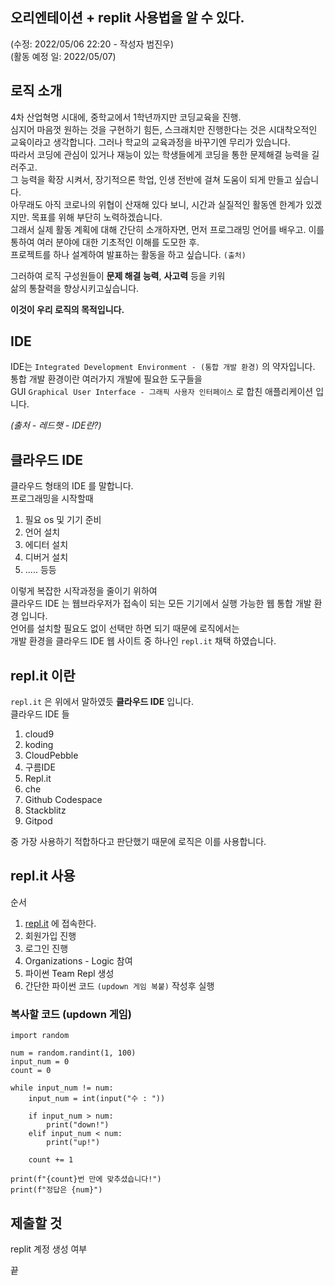 ## 오리엔테이션 + replit 사용법을 알 수 있다.

(수정: 2022/05/06 22:20 - 작성자 범진우)<br>
(활동 예정 일: 2022/05/07)<br>

## 로직 소개

4차 산업혁명 시대에, 중학교에서 1학년까지만 코딩교육을 진행.<br>
심지어 마음껏 원하는 것을 구현하기 힘든, 스크래치만 진행한다는 것은 시대착오적인 교육이라고 생각합니다. 그러나 학교의 교육과정을 바꾸기엔 무리가 있습니다.<br>
따라서 코딩에 관심이 있거나 재능이 있는 학생들에게 코딩을 통한 문제해결 능력을 길러주고.<br>
그 능력을 확장 시켜서, 장기적으론 학업, 인생 전반에 걸쳐 도움이 되게 만들고 싶습니다.<br>
아무래도 아직 코로나의 위협이 산재해 있다 보니, 시간과 실질적인 활동엔 한계가 있겠지만. 목표를 위해 부단히 노력하겠습니다.<br>
그래서 실제 활동 계획에 대해 간단히 소개하자면, 먼저 프로그래밍 언어를 배우고. 이를 통하여 여러 분야에 대한 기초적인 이해를 도모한 후.<br>
프로젝트를 하나 설계하여 발표하는 활동을 하고 싶습니다. <span class="tooltip" title="박병욱 - 로직 자율동아리 신청서">`(출처)`</span><br>

그러하여 로직 구성원들이 <b>문제 해결 능력</b>, <b>사고력</b> 등을 키워<br>
삶의 통찰력을 향상시키고싶습니다.<br>

<b>이것이 우리 로직의 목적입니다.</b><br>

## IDE

IDE는 `Integrated Development Environment - (통합 개발 환경)` 의 약자입니다.<br>
통합 개발 환경이란 여러가지 개발에 필요한 도구들을<br>
GUI `Graphical User Interface - 그래픽 사용자 인터페이스` 로 합친 애플리케이션 입니다.<br>

<span class="tooltip" title="https://www.redhat.com/ko/topics/middleware/what-is-ide">_(출처 - 레드햇 - IDE란?)_</span>

## 클라우드 IDE

클라우드 형태의 IDE 를 말합니다.<br>
프로그래밍을 시작할때<br>

1. 필요 os 및 기기 준비
2. 언어 설치
3. 에디터 설치
4. 디버거 설치
5. ..... 등등

이렇게 복잡한 시작과정을 줄이기 위하여<br>
클라우드 IDE 는 웹브라우저가 접속이 되는 모든 기기에서 실행 가능한 웹 통합 개발 환경 입니다.<br>
언어를 설치할 필요도 없이 선택만 하면 되기 때문에 로직에서는<br>
개발 환경을 클라우드 IDE 웹 사이트 중 하나인 `repl.it` 채택 하였습니다.<br>

## repl.it 이란

`repl.it` 은 위에서 말하였듯 <b>클라우드 IDE</b> 입니다.<br>
클라우드 IDE 들<br>

1. cloud9
2. koding
3. CloudPebble
4. 구름IDE
5. Repl.it
6. che
7. Github Codespace
8. Stackblitz
9. Gitpod

중 가장 사용하기 적합하다고 판단했기 때문에 로직은 이를 사용합니다.

## repl.it 사용

순서<br>

1. <a href="https://repl.it">repl.it</a> 에 접속한다.
2. 회원가입 진행 
3. 로그인 진행
4. Organizations - Logic 참여
5. 파이썬 Team Repl 생성
6. 간단한 파이썬 코드 <span class="tooltip" title="박병욱 아이디어">`(updown 게임 복붙)`</span> 작성후 실행

### 복사할 코드 (updown 게임)
```python3
import random

num = random.randint(1, 100)
input_num = 0
count = 0

while input_num != num:
    input_num = int(input("수 : "))

    if input_num > num:
        print("down!")
    elif input_num < num:
        print("up!")

    count += 1

print(f"{count}번 만에 맞추셨습니다!")
print(f"정답은 {num}")
```

## 제출할 것
replit 계정 생성 여부<br>

끝
